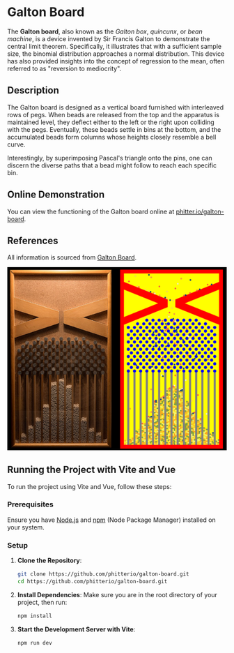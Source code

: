 # Galton Board

The **Galton board**, also known as the *Galton box*, *quincunx*, or *bean machine*, is a device invented by Sir Francis Galton to demonstrate the central limit theorem. Specifically, it illustrates that with a sufficient sample size, the binomial distribution approaches a normal distribution. This device has also provided insights into the concept of regression to the mean, often referred to as "reversion to mediocrity".

## Description

The Galton board is designed as a vertical board furnished with interleaved rows of pegs. When beads are released from the top and the apparatus is maintained level, they deflect either to the left or the right upon colliding with the pegs. Eventually, these beads settle in bins at the bottom, and the accumulated beads form columns whose heights closely resemble a bell curve.

Interestingly, by superimposing Pascal's triangle onto the pins, one can discern the diverse paths that a bead might follow to reach each specific bin.


## Online Demonstration

You can view the functioning of the Galton board online at [phitter.io/galton-board](https://phitter.io/galton-board).

## References

All information is sourced from [Galton Board](https://en.wikipedia.org/wiki/Galton_board).

![Alt text](./multimedia/image.png)

## Running the Project with Vite and Vue

To run the project using Vite and Vue, follow these steps:

### Prerequisites

Ensure you have [Node.js](https://nodejs.org/) and [npm](https://www.npmjs.com/) (Node Package Manager) installed on your system.

### Setup

1. **Clone the Repository**:
    ```bash
    git clone https://github.com/phitterio/galton-board.git
    cd https://github.com/phitterio/galton-board.git
    ```

2. **Install Dependencies**:
   Make sure you are in the root directory of your project, then run:
    ```bash
    npm install
    ```

3. **Start the Development Server with Vite**:
    ```bash
    npm run dev
    ```